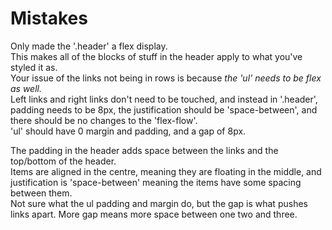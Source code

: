 # Mistakes
Only made the '.header' a flex display.  <br>
This makes all of the blocks of stuff in the header apply to what you've styled it as. <br>
Your issue of the links not being in rows is because _the 'ul' needs to be flex as well._ <br>
Left links and right links don't need to be touched, and instead in '.header', padding needs to be 8px, the justification should be 'space-between', and there should be no changes to the 'flex-flow'.  <br>
'ul' should have 0 margin and padding, and a gap of 8px. <br>

The padding in the header adds space between the links and the top/bottom of the header. <br>
Items are aligned in the centre, meaning they are floating in the middle, and justification is 'space-between' meaning the items have some spacing between them.  <br>
Not sure what the ul padding and margin do, but the gap is what pushes links apart. More gap means more space between one two and three.